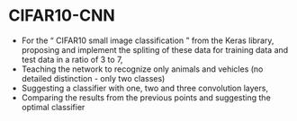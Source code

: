 # CIFAR10-CNN

- For the “ CIFAR10 small image classification ” from the Keras library, proposing and implement the spliting of these data for training data and test data in a ratio of 3 to 7,
- Teaching the network to recognize only animals and vehicles (no detailed distinction - only two classes)
- Suggesting a classifier with one, two and three convolution layers,
- Comparing the results from the previous points and suggesting the optimal classifier 